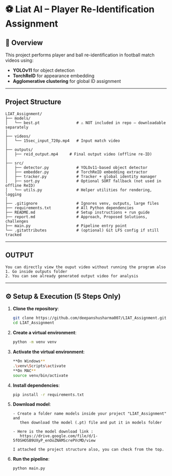 # ⚽ Liat AI – Player Re-Identification Assignment

## 📌 Overview
This project performs player and ball re-identification in football match videos using:
- **YOLOv11** for object detection
- **TorchReID** for appearance embedding
- **Agglomerative clustering** for global ID assignment

---

## Project Structure
```
LIAT_Assignment/
├── models/
│   └── best.pt                # ⚠️ NOT included in repo — downloadable separately
│
├── videos/
│   └── 15sec_input_720p.mp4   # Input match video
│
├── outputs/
│   ├── reid_output.mp4     # Final output video (offline re-ID)
│
├── src/
│   ├── detector.py            # YOLOv11-based object detector
│   ├── embedder.py            # TorchReID embedding extractor
│   ├── tracker.py             # Tracker + global identity manager
│   ├── sort.py                # Optional SORT fallback (not used in offline ReID)
│   └── utils.py               # Helper utilities for rendering, logging
│
├── .gitignore                 # Ignores venv, outputs, large files
├── requirements.txt           # All Python dependencies
├── README.md                  # Setup instructions + run guide
├── report.md                  # Approach, Proposed Solutions, challenges
├── main.py                    # Pipeline entry point
└── .gitattributes             # (optional) Git LFS config if still tracked
```
---

## OUTPUT
```
You can directly view the ouput video without running the program also
1. Go inside outputs folder
2. You can see already generated output video for analysis
```

---

## ⚙️ Setup & Execution (5 Steps Only)

1. **Clone the repository**:
   ```bash
   git clone https://github.com/deepanshusharma007/LIAT_Assignment.git
   cd LIAT_Assignment

2. **Create a virtual environment**:
   ```bash
   python -m venv venv

3. **Activate the virtual environment**:
   ```bash
   **On Windows**
   .\venv\Scripts\activate
   **On MAC**
   source venv/bin/activate

4. **Install dependencies**:
   ```bash
   pip install -r requirements.txt

5. **Download model**:
   ```
   - Create a folder name models inside your project "LIAT_Assignment" and
      then download the model (.pt) file and put it in models folder
   
   - Here is the model download link :
      https://drive.google.com/file/d/1-5fOSHOSB9UXyP_enOoZNAMScrePVcMD/view

   I attached the project structure also, you can check from the top.

5. **Run the pipeline**:
   ```bash
   python main.py
